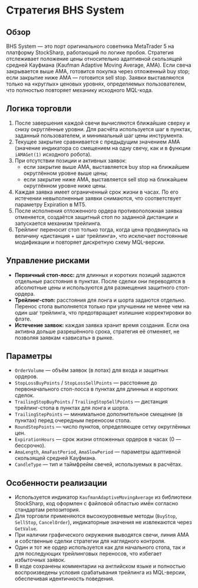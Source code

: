 # Стратегия BHS System

## Обзор

BHS System — это порт оригинального советника MetaTrader 5 на платформу StockSharp, работающий по логике пробоя. Стратегия отслеживает положение цены относительно адаптивной скользящей средней Кауфмана (Kaufman Adaptive Moving Average, AMA). Если свеча закрывается выше AMA, готовится покупка через отложенный buy stop; если закрытие ниже AMA — готовится sell stop. Заявки выставляются только на «круглых» ценовых уровнях, определяемых пользователем, что полностью повторяет механику исходного MQL-кода.

## Логика торговли

1. После завершения каждой свечи вычисляются ближайшие сверху и снизу округлённые уровни. Для расчёта используется шаг в пунктах, заданный пользователем, и минимальный шаг цены инструмента.
2. Текущее закрытие сравнивается с предыдущим значением AMA (значение индикатора со смещением на одну свечу, как и в функции `iAMAGet(1)` исходного робота).
3. При отсутствии позиции и активных заявок:
   - если закрытие выше AMA, выставляется buy stop на ближайшем округлённом уровне выше цены;
   - если закрытие ниже AMA, выставляется sell stop на ближайшем округлённом уровне ниже цены.
4. Каждая заявка имеет ограниченный срок жизни в часах. По его истечении невыполненные заявки снимаются, что соответствует параметру Expiration в MT5.
5. После исполнения отложенного ордера противоположная заявка отменяется, создаётся защитный стоп по заданной дистанции и запускается механизм трейлинга.
6. Трейлинг переносит стоп только тогда, когда цена продвинулась на величину «дистанция + шаг трейлинга», что исключает постоянные модификации и повторяет дискретную схему MQL-версии.

## Управление рисками

- **Первичный стоп-лосс:** для длинных и коротких позиций задаются отдельные расстояния в пунктах. После сделки они переводятся в абсолютные цены и используются для размещения защитного стоп-ордера.
- **Трейлинг-стоп:** расстояния для лонга и шорта задаются отдельно. Перенос стопа выполняется только при улучшении не менее чем на один шаг трейлинга, что предотвращает излишние корректировки во флэте.
- **Истечение заявок:** каждая заявка хранит время создания. Если она активна дольше разрешённого срока, стратегия её отменяет, не позволяя заявкам «зависать» в рынке.

## Параметры

- `OrderVolume` — объём заявок (в лотах) для входа и защитных ордеров.
- `StopLossBuyPoints` / `StopLossSellPoints` — расстояние до первоначального стоп-лосса в пунктах для длинных и коротких сделок.
- `TrailingStopBuyPoints` / `TrailingStopSellPoints` — дистанция трейлинг-стопа в пунктах для лонга и шорта.
- `TrailingStepPoints` — минимальное дополнительное смещение (в пунктах) перед очередным переносом стопа.
- `RoundStepPoints` — число пунктов, определяющее сетку округлённых цен.
- `ExpirationHours` — срок жизни отложенных ордеров в часах (0 — бессрочно).
- `AmaLength`, `AmaFastPeriod`, `AmaSlowPeriod` — параметры адаптивной скользящей средней Кауфмана.
- `CandleType` — тип и таймфрейм свечей, используемых в расчётах.

## Особенности реализации

- Используется индикатор `KaufmanAdaptiveMovingAverage` из библиотеки StockSharp, код оформлен с файловой областью имён согласно стандартам репозитория.
- Для торговли применяются высокоуровневые методы (`BuyStop`, `SellStop`, `CancelOrder`), индикаторные значения не извлекаются через `GetValue`.
- При наличии графического окружения выводятся свечи, линия AMA и собственные сделки стратегии для наглядного контроля.
- Один и тот же ордер используется как для начального стопа, так и для последующих трейлинговых переносов, что избегает избыточных заявок.
- В коде сохранены комментарии на английском языке и полностью воспроизведены условия срабатывания трейлинга из MQL-версии, обеспечивая идентичность поведения.
